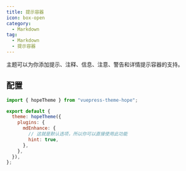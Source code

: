 ```yaml
---
title: 提示容器
icon: box-open
category:
  - Markdown
tag:
  - Markdown
  - 提示容器
---
```


主题可以为你添加提示、注释、信息、注意、警告和详情提示容器的支持。

<!-- more -->

## 配置

```js {8} title=".vuepress/config.js"
import { hopeTheme } from "vuepress-theme-hope";

export default {
  theme: hopeTheme({
    plugins: {
      mdEnhance: {
        // 这就是默认选项，所以你可以直接使用此功能
        hint: true,
      },
    },
  }),
};
```

<!-- @include: @md-enhance/zh/guide/stylize/hint.md#after -->
